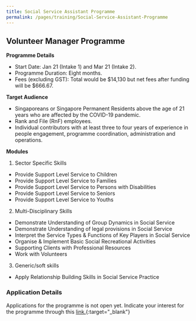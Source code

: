 ```yaml
---
title: Social Service Assistant Programme
permalink: /pages/training/Social-Service-Assistant-Programme
---
```


## Volunteer Manager Programme

**Programme Details**
-   Start Date: Jan 21 (Intake 1) and Mar 21 (Intake 2).
-   Programme Duration: Eight months.
-   Fees (excluding GST): Total would be $14,130 but net fees after funding will be $666.67.  
 

**Target Audience**

-   Singaporeans or Singapore Permanent Residents above the age of 21 years who are affected by the COVID-19 pandemic.
-   Rank and File (RnF) employees.
-   Individual contributors with at least three to four years of experience in people engagement, programme coordination, administration and operations.

**Modules**

1. Sector Specific Skills 

-   Provide Support Level Service to Children
-   Provide Support Level Service to Families
-   Provide Support Level Service to Persons with Disabilities
-   Provide Support Level Service to Seniors
-   Provide Support Level Service to Youths

2. Multi-Disciplinary Skills

-   Demonstrate Understanding of Group Dynamics in Social Service 
-   Demonstrate Understanding of legal provisions in Social Service 
-   Interpret the Service Types & Functions of Key Players in Social Service 
-   Organise & Implement Basic Social Recreational Activities
-   Supporting Clients with Professional Resources
-   Work with Volunteers

3. Generic/soft skills
-   Apply Relationship Building Skills in Social Service Practice

### Application Details 

Applications for the programme is not open yet. Indicate your interest for the programme through this [link.](https://form.gov.sg/#!/5f8420be1ae42f00115acdf3){:target="_blank"}
